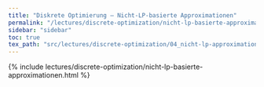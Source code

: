 ```yaml
---
title: "Diskrete Optimierung – Nicht-LP-basierte Approximationen"
permalink: "/lectures/discrete-optimization/nicht-lp-basierte-approximationen.html"
sidebar: "sidebar"
toc: true
tex_path: "src/lectures/discrete-optimization/04_nicht-lp-approximationen.tex"
---
```


{% include lectures/discrete-optimization/nicht-lp-basierte-approximationen.html %}